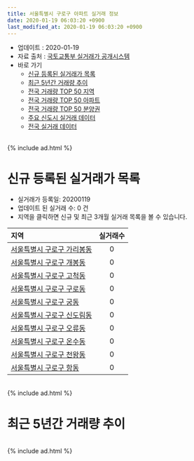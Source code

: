 ```yaml
---
title: 서울특별시 구로구 아파트 실거래 정보
date: 2020-01-19 06:03:20 +0900
last_modified_at: 2020-01-19 06:03:20 +0900
---
```


* 업데이트 : 2020-01-19
* 자료 출처 : [국토교통부 실거래가 공개시스템](http://rt.molit.go.kr)
* 바로 가기
    * [신규 등록된 실거래가 목록](#신규-등록된-실거래가-목록)
    * [최근 5년간 거래량 추이](#최근-5년간-거래량-추이)
    * [전국 거래량 TOP 50 지역](https://apt-info.github.io/apt-trade-info/최근-3개월-전국에서-가장-거래가-많이-발생한-지역)
    * [전국 거래량 TOP 50 아파트](https://apt-info.github.io/apt-trade-info/최근-3개월-전국에서-가장-거래가-많이-발생한-아파트)
    * [전국 거래량 TOP 50 분양권](https://apt-info.github.io/apt-trade-info/최근-3개월-전국에서-가장-거래가-많이-발생한-분양권)
    * [주요 신도시 실거래 데이터](https://apt-info.github.io/apt-trade-info/주요-신도시)
    * [전국 실거래 데이터](https://apt-info.github.io/apt-trade-info/전국)

<br>
{% include ad.html %}
<br>

# 신규 등록된 실거래가 목록
* 실거래가 등록일: 20200119
* 업데이트 된 실거래 수: 0 건
* 지역을 클릭하면 신규 및 최근 3개월 실거래 목록을 볼 수 있습니다.


|지역|실거래수|
|:---|:---:|
|[서울특별시 구로구 가리봉동](https://apt-info.github.io/apt-trade-info/서울특별시-구로구-가리봉동)|0|
|[서울특별시 구로구 개봉동](https://apt-info.github.io/apt-trade-info/서울특별시-구로구-개봉동)|0|
|[서울특별시 구로구 고척동](https://apt-info.github.io/apt-trade-info/서울특별시-구로구-고척동)|0|
|[서울특별시 구로구 구로동](https://apt-info.github.io/apt-trade-info/서울특별시-구로구-구로동)|0|
|[서울특별시 구로구 궁동](https://apt-info.github.io/apt-trade-info/서울특별시-구로구-궁동)|0|
|[서울특별시 구로구 신도림동](https://apt-info.github.io/apt-trade-info/서울특별시-구로구-신도림동)|0|
|[서울특별시 구로구 오류동](https://apt-info.github.io/apt-trade-info/서울특별시-구로구-오류동)|0|
|[서울특별시 구로구 온수동](https://apt-info.github.io/apt-trade-info/서울특별시-구로구-온수동)|0|
|[서울특별시 구로구 천왕동](https://apt-info.github.io/apt-trade-info/서울특별시-구로구-천왕동)|0|
|[서울특별시 구로구 항동](https://apt-info.github.io/apt-trade-info/서울특별시-구로구-항동)|0|


<br>
{% include ad.html %}
<br>

# 최근 5년간 거래량 추이


<div style="width:100%;">
    <canvas id="deal_progress" height="200"></canvas>
</div>

<script>
new Chart(document.getElementById("deal_progress"), {
    type: 'line',
    data: {
        labels: ['201501','201502','201503','201504','201505','201506','201507','201508','201509','201510','201511','201512','201601','201602','201603','201604','201605','201606','201607','201608','201609','201610','201611','201612','201701','201702','201703','201704','201705','201706','201707','201708','201709','201710','201711','201712','201801','201802','201803','201804','201805','201806','201807','201808','201809','201810','201811','201812','201901','201902','201903','201904','201905','201906','201907','201908','201909','201910','201911','201912','202001'],
        datasets: [{
            label: '매매',
            pointRadius: 1,
            data: [472, 491, 837, 607, 481, 496, 588, 478, 474, 564, 356, 240, 291, 313, 468, 516, 515, 638, 635, 514, 559, 641, 288, 224, 204, 304, 410, 463, 628, 689, 611, 303, 362, 300, 313, 310, 497, 467, 556, 322, 310, 372, 431, 792, 405, 213, 110, 98, 101, 88, 127, 150, 167, 274, 373, 294, 321, 551, 582, 386, 39],
            borderColor: "rgba(255, 201, 14, 1)",
            backgroundColor: "rgba(255, 201, 14, 0.5)",
            fill: false,
            lineTension: 0
        },{
            label: '전월세',
            pointRadius: 1,
            data: [577, 489, 647, 494, 416, 403, 434, 509, 425, 545, 389, 594, 535, 544, 522, 604, 474, 448, 473, 480, 478, 558, 464, 514, 456, 619, 604, 434, 420, 460, 474, 511, 481, 461, 460, 561, 597, 540, 758, 552, 449, 429, 430, 501, 480, 528, 386, 408, 496, 455, 522, 438, 399, 403, 407, 489, 492, 538, 444, 414, 112],
            borderColor: "rgba(0, 141, 185, 1)",
            backgroundColor: "rgba(0, 141, 185, 0.5)",
            fill: false,
            lineTension: 0
        }
        ]
    },
    options: {
        responsive: true,
        title: {
            display: false
        },
        tooltips: {
            mode: 'index',
            intersect: false
        },
        hover: {
            mode: 'nearest',
            intersect: true
        },
        scales: {
            xAxes: [{
                display: true,
                scaleLabel: {
                    display: true,
                    labelString: '년/월'
                }
            }],
            yAxes: [{
                display: true,
                ticks: {
                    suggestedMin: 0,
                },
                scaleLabel: {
                    display: true,
                    labelString: '실거래 수'
                }
            }]
        }
    }
});

</script>


<br>
{% include ad.html %}
<br>

